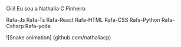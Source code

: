 Oiii! Eu sou a Nathalia C Pinheiro

Rafa-Js Rafa-Ts Rafa-React Rafa-HTML Rafa-CSS Rafa-Python Rafa-Csharp Rafa-yoda

![Snake animation] (github.com/nathaliacp)

